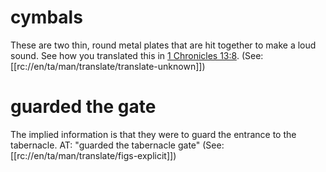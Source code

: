 # cymbals

These are two thin, round metal plates that are hit together to make a loud sound. See how you translated this in [1 Chronicles 13:8](../13/07.md). (See: [[rc://en/ta/man/translate/translate-unknown]])

# guarded the gate

The implied information is that they were to guard the entrance to the tabernacle. AT: "guarded the tabernacle gate" (See: [[rc://en/ta/man/translate/figs-explicit]])